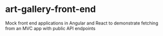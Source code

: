 # art-gallery-front-end
Mock front end applications in Angular and React to demonstrate fetching from an MVC app with public API endpoints
